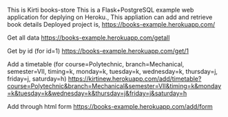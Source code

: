 This is Kirti
books-store
This is a Flask+PostgreSQL example web application for deplying on Heroku., This appliation can add and retrieve book details Deployed project is, https://books-example.herokuapp.com/

Get all data
https://books-example.herokuapp.com/getall

Get by id
(for id=1)
https://books-example.herokuapp.com/get/1

Add a timetable
(for course=Polytechnic, branch=Mechanical, semester=VII, timing=k, monday=k, tuesday=k, wednesday=k, thursday=j, friday=j, saturday=h)
https://kirtinew.herokuapp.com/add/timetable?course=Polytechnic&branch=Mechanical&semester=VII&timing=k&monday=k&tuesday=k&wednesday=k&thursday=j&friday=j&saturday=h

Add through html form
https://books-example.herokuapp.com/add/form
